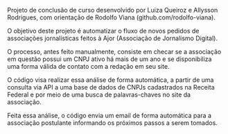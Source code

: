 Projeto de conclusão de curso desenvolvido por Luiza Queiroz e Allysson Rodrigues, com orientação de Rodolfo Viana (github.com/rodolfo-viana).

O objetivo deste projeto é automatizar o fluxo de novos pedidos de associações jornalísticas feitos à Ajor (Associação de Jornalismo Digital).

O processo, antes feito manualmente, consiste em checar se a associação em questão possui um CNPJ ativo há mais de um ano
e se disponibiliza uma forma válida de contato com a redação em seu site.

O código visa realizar essa análise de forma automática, a partir de uma consulta via API a uma base de dados de CNPJs cadastrados na Receita Federal
e por meio de uma busca de palavras-chaves no site da associação.

Feita essa análise, o código envia um email de forma automática para a associação postulante informando os próximos passos a serem tomados.
